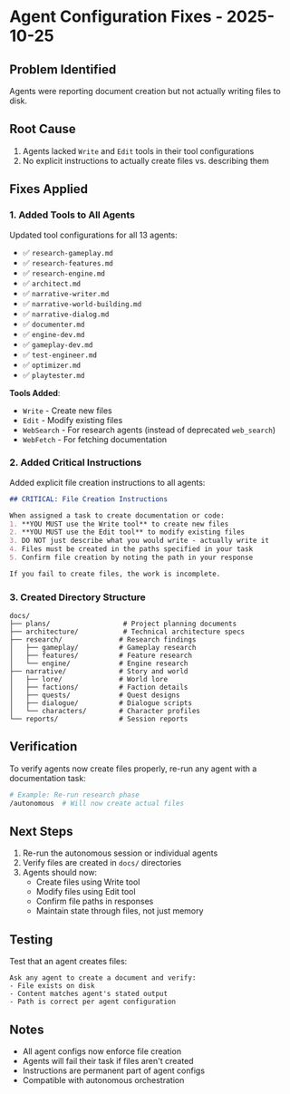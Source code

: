 # Agent Configuration Fixes - 2025-10-25

## Problem Identified
Agents were reporting document creation but not actually writing files to disk.

## Root Cause
1. Agents lacked `Write` and `Edit` tools in their tool configurations
2. No explicit instructions to actually create files vs. describing them

## Fixes Applied

### 1. Added Tools to All Agents

Updated tool configurations for all 13 agents:
- ✅ `research-gameplay.md`
- ✅ `research-features.md`
- ✅ `research-engine.md`
- ✅ `architect.md`
- ✅ `narrative-writer.md`
- ✅ `narrative-world-building.md`
- ✅ `narrative-dialog.md`
- ✅ `documenter.md`
- ✅ `engine-dev.md`
- ✅ `gameplay-dev.md`
- ✅ `test-engineer.md`
- ✅ `optimizer.md`
- ✅ `playtester.md`

**Tools Added**:
- `Write` - Create new files
- `Edit` - Modify existing files
- `WebSearch` - For research agents (instead of deprecated `web_search`)
- `WebFetch` - For fetching documentation

### 2. Added Critical Instructions

Added explicit file creation instructions to all agents:

```markdown
## CRITICAL: File Creation Instructions

When assigned a task to create documentation or code:
1. **YOU MUST use the Write tool** to create new files
2. **YOU MUST use the Edit tool** to modify existing files
3. DO NOT just describe what you would write - actually write it
4. Files must be created in the paths specified in your task
5. Confirm file creation by noting the path in your response

If you fail to create files, the work is incomplete.
```

### 3. Created Directory Structure

```
docs/
├── plans/                  # Project planning documents
├── architecture/           # Technical architecture specs
├── research/              # Research findings
│   ├── gameplay/          # Gameplay research
│   ├── features/          # Feature research
│   └── engine/            # Engine research
├── narrative/             # Story and world
│   ├── lore/              # World lore
│   ├── factions/          # Faction details
│   ├── quests/            # Quest designs
│   ├── dialogue/          # Dialogue scripts
│   └── characters/        # Character profiles
└── reports/               # Session reports
```

## Verification

To verify agents now create files properly, re-run any agent with a documentation task:

```bash
# Example: Re-run research phase
/autonomous  # Will now create actual files
```

## Next Steps

1. Re-run the autonomous session or individual agents
2. Verify files are created in `docs/` directories
3. Agents should now:
   - Create files using Write tool
   - Modify files using Edit tool
   - Confirm file paths in responses
   - Maintain state through files, not just memory

## Testing

Test that an agent creates files:
```
Ask any agent to create a document and verify:
- File exists on disk
- Content matches agent's stated output
- Path is correct per agent configuration
```

## Notes

- All agent configs now enforce file creation
- Agents will fail their task if files aren't created
- Instructions are permanent part of agent configs
- Compatible with autonomous orchestration
